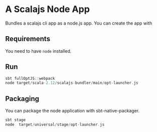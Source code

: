 # A Scalajs Node App

Bundles a scalajs cli app as a node.js app. You can create the app with

## Requirements

You need to have `node` installed.

## Run

```scala
sbt fullOptJS::webpack
node target/scala-2.12/scalajs-bundler/main/opt-launcher.js
```

## Packaging

You can package the node application with sbt-native-packager.

```scala
sbt stage
node  target/universal/stage/opt-launcher.js
```
